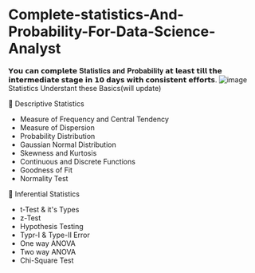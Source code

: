 # Complete-statistics-And-Probability-For-Data-Science-Analyst
𝗬𝗼𝘂 𝗰𝗮𝗻 𝗰𝗼𝗺𝗽𝗹𝗲𝘁𝗲 𝐒𝐭𝐚𝐭𝐢𝐬𝐭𝐢𝐜𝐬 𝐚𝐧𝐝 𝐏𝐫𝐨𝐛𝐚𝐛𝐢𝐥𝐢𝐭𝐲 𝗮𝘁 𝗹𝗲𝗮𝘀𝘁 𝘁𝗶𝗹𝗹 𝘁𝗵𝗲 𝗶𝗻𝘁𝗲𝗿𝗺𝗲𝗱𝗶𝗮𝘁𝗲 𝘀𝘁𝗮𝗴𝗲 𝗶𝗻 𝟭𝟬 𝗱𝗮𝘆𝘀 𝘄𝗶𝘁𝗵 𝗰𝗼𝗻𝘀𝗶𝘀𝘁𝗲𝗻𝘁 𝗲𝗳𝗳𝗼𝗿𝘁𝘀.
![image](https://github.com/Jigs1696/Complete-statistics-And-Probability-For-Data-Science-Analyst/assets/121811703/3d256631-c976-4158-89ce-e6634cad3349)
Statistics 	Understant these Basics(will update)


📙 Descriptive Statistics 	
* Measure of Frequency and Central Tendency
* Measure of Dispersion
* Probability Distribution
* Gaussian Normal Distribution
* Skewness and Kurtosis
* Continuous and Discrete Functions
* Goodness of Fit
* Normality Test
  
📙 Inferential Statistics
* t-Test & it's Types
* z-Test
* Hypothesis Testing
* Typr-I & Type-II Error
* One way ANOVA
* Two way ANOVA
* Chi-Square Test
